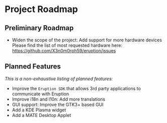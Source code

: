 # Project Roadmap

## Preliminary Roadmap

* Widen the scope of the project: Add support for more hardware devices
  Please find the list of most requested hardware here: <https://github.com/X3n0m0rph59/eruption/issues>

## Planned Features

_This is a non-exhaustive listing of planned features:_

* Improve the `Eruption SDK` that allows 3rd party applications to communicate with Eruption
* Improve i18n and l10n: Add more translations
* GUI support: Improve the GTK3+ based GUI
* Add a KDE Plasma widget
* Add a MATE Desktop Applet
